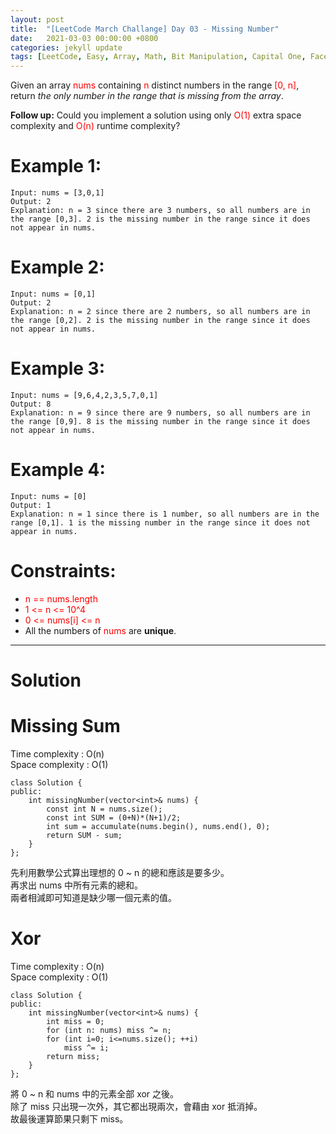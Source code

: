 ```yaml
---
layout: post
title:  "[LeetCode March Challange] Day 03 - Missing Number"
date:   2021-03-03 00:00:00 +0800
categories: jekyll update
tags: [LeetCode, Easy, Array, Math, Bit Manipulation, Capital One, Facebook, Amazon, Apple, Oracle, Microsoft, Goldman Sachs, Cisco, Arista Networks]
---
```

Given an array <font color="red">nums</font> containing <font color="red">n</font> distinct numbers in the range <font color="red">[0, n]</font>, return *the only number in the range that is missing from the array*.

**Follow up:** Could you implement a solution using only <font color="red">O(1)</font> extra space complexity and <font color="red">O(n)</font> runtime complexity?

# Example 1:

	Input: nums = [3,0,1]
	Output: 2
	Explanation: n = 3 since there are 3 numbers, so all numbers are in the range [0,3]. 2 is the missing number in the range since it does not appear in nums.

# Example 2:

	Input: nums = [0,1]
	Output: 2
	Explanation: n = 2 since there are 2 numbers, so all numbers are in the range [0,2]. 2 is the missing number in the range since it does not appear in nums.

# Example 3:

	Input: nums = [9,6,4,2,3,5,7,0,1]
	Output: 8
	Explanation: n = 9 since there are 9 numbers, so all numbers are in the range [0,9]. 8 is the missing number in the range since it does not appear in nums.

# Example 4:

	Input: nums = [0]
	Output: 1
	Explanation: n = 1 since there is 1 number, so all numbers are in the range [0,1]. 1 is the missing number in the range since it does not appear in nums.

# Constraints:

- <font color="red">n == nums.length</font>
- <font color="red">1 <= n <= 10^4</font>
- <font color="red">0 <= nums[i] <= n</font>
- All the numbers of <font color="red">nums</font> are **unique**.

______________________  

# Solution  

# Missing Sum

Time complexity : O(n)  
Space complexity : O(1)  

	class Solution {
	public:
	    int missingNumber(vector<int>& nums) {
	        const int N = nums.size();
	        const int SUM = (0+N)*(N+1)/2;
	        int sum = accumulate(nums.begin(), nums.end(), 0);
	        return SUM - sum;
	    }
	};

先利用數學公式算出理想的 0 ~ n 的總和應該是要多少。  
再求出 nums 中所有元素的總和。  
兩者相減即可知道是缺少哪一個元素的值。  

# Xor

Time complexity : O(n)  
Space complexity : O(1)  

	class Solution {
	public:
	    int missingNumber(vector<int>& nums) {
	        int miss = 0;
	        for (int n: nums) miss ^= n;
	        for (int i=0; i<=nums.size(); ++i)
	            miss ^= i;
	        return miss;
	    }
	};

將 0 ~ n 和 nums 中的元素全部 xor 之後。  
除了 miss 只出現一次外，其它都出現兩次，會藉由 xor 抵消掉。  
故最後運算節果只剩下 miss。